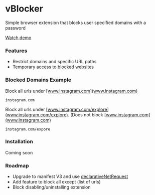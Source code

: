 # vBlocker
Simple browser extension that blocks user specified domains with a password

[Watch demo](https://youtu.be/RSFkTDDa0gQ)

### Features
- Restrict domains and specific URL paths
- Temporary access to blocked websites

### Blocked Domains Example
Block all urls under [www.instagram.com](www.instagram.com)
```
instagram.com
````
Block all urls under [www.instagram.com/explore](www.instagram.com/explore). (Does not block [www.instagram.com](www.instagram.com)

```
instagram.com/expore
```

### Installation
Coming soon

### Roadmap
- Upgrade to manifest V3 and use [declarativeNetRequest](https://developer.chrome.com/docs/extensions/reference/declarativeNetRequest/#type-UpdateRuleOptions)
- Add feature to block all except (list of urls)
- Block disabling/uninstalling extension